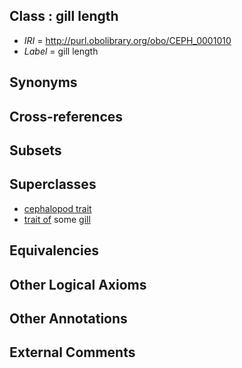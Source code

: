 
## Class : gill length

 * *IRI* = http://purl.obolibrary.org/obo/CEPH_0001010
 * *Label* = gill length

## Synonyms


## Cross-references


## Subsets


## Superclasses

 * [cephalopod trait](../../CEPH/00/CEPH_0000300.md)
 * [trait of](../../ceph#trait/of/ceph#trait_of.md) some [gill](../../CEPH/22/CEPH_0000122.md)

## Equivalencies


## Other Logical Axioms


## Other Annotations


## External Comments

